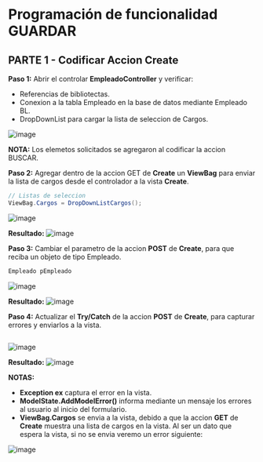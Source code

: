 # Programación de funcionalidad GUARDAR

## PARTE 1 - Codificar Accion Create
**Paso 1:** Abrir el controlar **EmpleadoController** y verificar:
- Referencias de bibliotectas.
- Conexion a la tabla Empleado en la base de datos mediante Empleado BL.
- DropDownList para cargar la lista de seleccion de Cargos.

![image](https://github.com/user-attachments/assets/e2e61219-ea53-416a-bcfd-35c11dc2b84e)

**NOTA:** Los elemetos solicitados se agregaron al codificar la accion BUSCAR.

**Paso 2:** Agregar dentro de la accion GET de **Create** un **ViewBag** para enviar la lista de cargos desde el controlador a la vista **Create**.
```csharp
// Listas de seleccion
ViewBag.Cargos = DropDownListCargos();
```
![image](https://github.com/user-attachments/assets/4b3d202e-cd34-43ec-a4d3-859387ed694d)

**Resultado:**
![image](https://github.com/user-attachments/assets/d79ac73b-3f72-4f43-bc1e-b0b6db35618c)

**Paso 3:** Cambiar el parametro de la accion **POST** de **Create**, para que reciba un objeto de tipo Empleado.
```csharp
Empleado pEmpleado
```
![image](https://github.com/user-attachments/assets/faaf1d9b-99b1-46f1-bc7c-1884d8130d7b)

**Resultado:**
![image](https://github.com/user-attachments/assets/4a12114f-40d2-4b41-9880-cf6472be480e)

**Paso 4:** Actualizar el **Try/Catch** de la accion **POST** de **Create**, para capturar errores y enviarlos a la vista.
```csharp

```
![image](https://github.com/user-attachments/assets/277fd3e8-8ba7-4695-93f8-6fd889765318)

**Resultado:**
![image](https://github.com/user-attachments/assets/a3d5b805-c9e0-4239-b7a8-c2427fdec83e)

**NOTAS:**
- **Exception ex** captura el error en la vista.
- **ModelState.AddModelError()** informa mediante un mensaje los errores al usuario al inicio del formulario.
- **ViewBag.Cargos** se envia a la vista, debido a que la accion **GET** de **Create** muestra una lista de cargos en la vista. Al ser un dato que espera la vista, si no se envia veremo un error siguiente:

![image](https://github.com/user-attachments/assets/f78d014d-c247-4c7c-807c-d453a2e08256)

